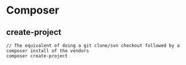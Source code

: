 <!-- TITLE: Composer -->
<!-- SUBTITLE: A quick summary of Composer -->

# Composer
##  create-project

```text
// The equivalent of doing a git clone/svn checkout followed by a composer install of the vendors
composer create-project
```

